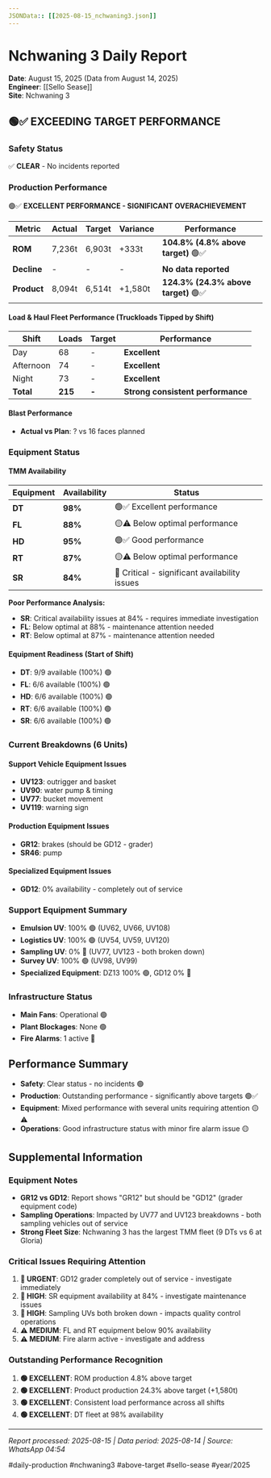 ```yaml
---
JSONData:: [[2025-08-15_nchwaning3.json]]
---
```


# Nchwaning 3 Daily Report
**Date**: August 15, 2025 (Data from August 14, 2025)  
**Engineer**: [[Sello Sease]]  
**Site**: Nchwaning 3  

## 🟢✅ EXCEEDING TARGET PERFORMANCE

### Safety Status
✅ **CLEAR** - No incidents reported

### Production Performance
🟢✅ **EXCELLENT PERFORMANCE - SIGNIFICANT OVERACHIEVEMENT**

| Metric | Actual | Target | Variance | Performance |
|--------|--------|--------|----------|-------------|
| **ROM** | 7,236t | 6,903t | +333t | **104.8% (4.8% above target)** 🟢✅ |
| **Decline** | - | - | - | **No data reported** |
| **Product** | 8,094t | 6,514t | +1,580t | **124.3% (24.3% above target)** 🟢✅ |

#### Load & Haul Fleet Performance (Truckloads Tipped by Shift)
| Shift | Loads | Target | Performance |
|-------|-------|--------|-------------|
| Day | 68 | - | **Excellent** |
| Afternoon | 74 | - | **Excellent** |
| Night | 73 | - | **Excellent** |
| **Total** | **215** | **-** | **Strong consistent performance** |

#### Blast Performance
- **Actual vs Plan**: ? vs 16 faces planned

### Equipment Status

#### TMM Availability
| Equipment | Availability | Status |
|-----------|-------------|---------|
| **DT** | **98%** | 🟢✅ Excellent performance |
| **FL** | **88%** | 🟡⚠️ Below optimal performance |
| **HD** | **95%** | 🟢✅ Good performance |
| **RT** | **87%** | 🟡⚠️ Below optimal performance |
| **SR** | **84%** | 🔴 Critical - significant availability issues |

**Poor Performance Analysis:**
- **SR**: Critical availability issues at 84% - requires immediate investigation
- **FL**: Below optimal at 88% - maintenance attention needed  
- **RT**: Below optimal at 87% - maintenance attention needed

#### Equipment Readiness (Start of Shift)
- **DT**: 9/9 available (100%) 🟢
- **FL**: 6/6 available (100%) 🟢
- **HD**: 6/6 available (100%) 🟢
- **RT**: 6/6 available (100%) 🟢
- **SR**: 6/6 available (100%) 🟢

### Current Breakdowns (6 Units)

#### Support Vehicle Equipment Issues
- **UV123**: outrigger and basket
- **UV90**: water pump & timing
- **UV77**: bucket movement
- **UV119**: warning sign

#### Production Equipment Issues
- **GR12**: brakes (should be GD12 - grader)
- **SR46**: pump

#### Specialized Equipment Issues  
- **GD12**: 0% availability - completely out of service

### Support Equipment Summary
- **Emulsion UV**: 100% 🟢 (UV62, UV66, UV108)
- **Logistics UV**: 100% 🟢 (UV54, UV59, UV120)
- **Sampling UV**: 0% 🔴 (UV77, UV123 - both broken down)
- **Survey UV**: 100% 🟢 (UV98, UV99)
- **Specialized Equipment**: DZ13 100% 🟢, GD12 0% 🔴

### Infrastructure Status
- **Main Fans**: Operational 🟢
- **Plant Blockages**: None 🟢
- **Fire Alarms**: 1 active 🔴

## Performance Summary
- **Safety**: Clear status - no incidents 🟢
- **Production**: Outstanding performance - significantly above targets 🟢✅
- **Equipment**: Mixed performance with several units requiring attention 🟡⚠️
- **Operations**: Good infrastructure status with minor fire alarm issue 🟡

## Supplemental Information

### Equipment Notes
- **GR12 vs GD12**: Report shows "GR12" but should be "GD12" (grader equipment code)
- **Sampling Operations**: Impacted by UV77 and UV123 breakdowns - both sampling vehicles out of service
- **Strong Fleet Size**: Nchwaning 3 has the largest TMM fleet (9 DTs vs 6 at Gloria)

### Critical Issues Requiring Attention
1. **🔴 URGENT**: GD12 grader completely out of service - investigate immediately
2. **🔴 HIGH**: SR equipment availability at 84% - investigate maintenance issues
3. **🔴 HIGH**: Sampling UVs both broken down - impacts quality control operations
4. **⚠️ MEDIUM**: FL and RT equipment below 90% availability
5. **⚠️ MEDIUM**: Fire alarm active - investigate and address

### Outstanding Performance Recognition
1. **🟢 EXCELLENT**: ROM production 4.8% above target
2. **🟢 EXCELLENT**: Product production 24.3% above target (+1,580t)
3. **🟢 EXCELLENT**: Consistent load performance across all shifts
4. **🟢 EXCELLENT**: DT fleet at 98% availability

---
*Report processed: 2025-08-15 | Data period: 2025-08-14 | Source: WhatsApp 04:54*

#daily-production #nchwaning3 #above-target #sello-sease #year/2025